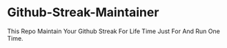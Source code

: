 # Github-Streak-Maintainer
This Repo Maintain Your Github Streak For Life Time Just For And Run One Time.
